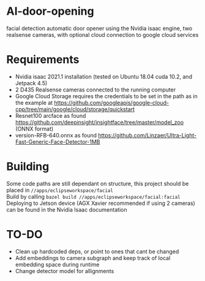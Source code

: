 # AI-door-opening
facial detection automatic door opener using the Nvidia isaac engine, two realsense cameras, with optional cloud connection to google cloud services

# Requirements
* Nvidia isaac 2021.1 installation (tested on Ubuntu 18.04 cuda 10.2, and Jetpack 4.5)
* 2 D435 Realsense cameras connected to the running computer
* Google Cloud Storage requires the credentials to be set in the path as in the example at https://github.com/googleapis/google-cloud-cpp/tree/main/google/cloud/storage/quickstart
* Resnet100 arcface as found https://github.com/deepinsight/insightface/tree/master/model_zoo (ONNX format)
* version-RFB-640.onnx as found https://github.com/Linzaer/Ultra-Light-Fast-Generic-Face-Detector-1MB

# Building
Some code paths are still dependant on structure, this project should be placed in `//apps/eclipseworkspace/facial`  
Build by calling `bazel build //apps/eclipseworkspace/facial:facial`  
Deploying to Jetson device (AGX Xavier recommended if using 2 cameras) can be found in the Nvidia Isaac documentation 

# TO-DO
* Clean up hardcoded deps, or point to ones that cant be changed
* Add embeddings to camera subgraph and keep track of local embedding space during runtime
* Change detector model for allignments
